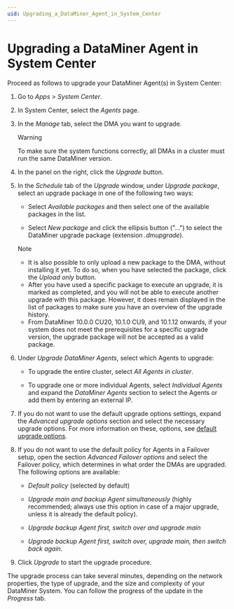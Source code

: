 ```yaml
---
uid: Upgrading_a_DataMiner_Agent_in_System_Center
---
```


# Upgrading a DataMiner Agent in System Center

Proceed as follows to upgrade your DataMiner Agent(s) in System Center:

1. Go to *Apps* > *System Center*.

1. In System Center, select the *Agents* page.

1. In the *Manage* tab, select the DMA you want to upgrade.

   > [!WARNING]
   > To make sure the system functions correctly, all DMAs in a cluster must run the same DataMiner version.

1. In the panel on the right, click the *Upgrade* button.

1. In the *Schedule* tab of the *Upgrade* window, under *Upgrade package*, select an upgrade package in one of the following two ways:

   - Select *Available packages* and then select one of the available packages in the list.

   - Select *New package* and click the ellipsis button ("...") to select the DataMiner upgrade package (extension *.dmupgrade*).

   > [!NOTE]
   >
   > - It is also possible to only upload a new package to the DMA, without installing it yet. To do so, when you have selected the package, click the *Upload only* button.
   > - After you have used a specific package to execute an upgrade, it is marked as completed, and you will not be able to execute another upgrade with this package. However, it does remain displayed in the list of packages to make sure you have an overview of the upgrade history.
    > - From DataMiner 10.0.0 CU20, 10.1.0 CU9, and 10.1.12 onwards, if your system does not meet the prerequisites for a specific upgrade version, the upgrade package will not be accepted as a valid package.

1. Under *Upgrade DataMiner Agents*, select which Agents to upgrade:

    - To upgrade the entire cluster, select *All Agents in cluster*.

    - To upgrade one or more individual Agents, select *Individual Agents* and expand the *DataMiner Agents* section to select the Agents or add them by entering an external IP.

1. If you do not want to use the default upgrade options settings, expand the *Advanced upgrade options* section and select the necessary upgrade options. For more information on these, options, see [default upgrade options](xref:Configuring_the_default_upgrade_options).

1. If you do not want to use the default policy for Agents in a Failover setup, open the section *Advanced Failover options* and select the Failover policy, which determines in what order the DMAs are upgraded. The following options are available:

    - *Default policy* (selected by default)

    - *Upgrade main and backup Agent simultaneously* (highly recommended; always use this option in case of a major upgrade, unless it is already the default policy).

    - *Upgrade backup Agent first, switch over and upgrade main*

    - *Upgrade backup Agent first, switch over, upgrade main, then switch back again*.

1. Click *Upgrade* to start the upgrade procedure.

The upgrade process can take several minutes, depending on the network properties, the type of upgrade, and the size and complexity of your DataMiner System. You can follow the progress of the update in the *Progress* tab.
